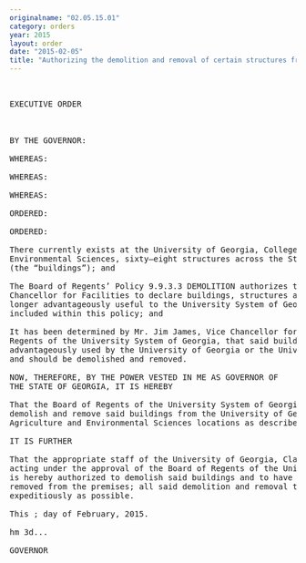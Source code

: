 ```yaml
---
originalname: "02.05.15.01"
category: orders
year: 2015
layout: order
date: "2015-02-05"
title: "Authorizing the demolition and removal of certain structures from the UGA College of Agriculture and Environmental Sciences"
---
```

<pre>
 

EXECUTIVE ORDER

 

BY THE GOVERNOR:

WHEREAS:

WHEREAS:

WHEREAS:

ORDERED:

ORDERED:

There currently exists at the University of Georgia, College of Agriculture and
Environmental Sciences, sixty—eight structures across the State of Georgia (Exhibit 1),
(the “buildings”); and

The Board of Regents’ Policy 9.9.3.3 DEMOLITION authorizes the Chancellor or Vice
Chancellor for Facilities to declare buildings, structures and other improvements no
longer advantageously useful to the University System of Georgia. Said buildings are
included within this policy; and

It has been determined by Mr. Jim James, Vice Chancellor for Facilities of the Board of
Regents of the University System of Georgia, that said buildings can no longer be
advantageously used by the University of Georgia or the University System of Georgia
and should be demolished and removed.

NOW, THEREFORE, BY THE POWER VESTED IN ME AS GOVERNOR OF
THE STATE OF GEORGIA, IT IS HEREBY

That the Board of Regents of the University System of Georgia is hereby authorized to
demolish and remove said buildings from the University of Georgia, College of
Agriculture and Environmental Sciences locations as described in Exhibit 1.

IT IS FURTHER

That the appropriate staff of the University of Georgia, Clarke County, Athens, Georgia,
acting under the approval of the Board of Regents of the University System of Georgia,
is hereby authorized to demolish said buildings and to have all building materials
removed from the premises; all said demolition and removal to be performed as
expeditiously as possible.

This ; day of February, 2015.

hm 3d...

GOVERNOR

 

</pre>
